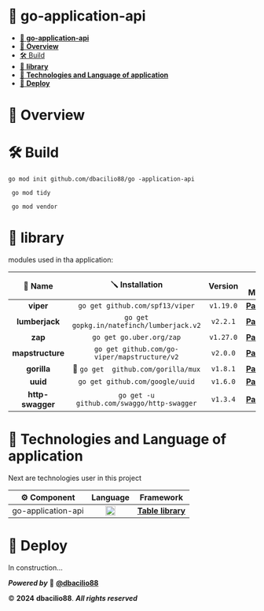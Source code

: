 # 🤖 **go-application-api**

<!-- TOC -->
* [🤖 **go-application-api**](#-go-application-api)
* [📖 **Overview**](#-overview)
* [🛠️ Build](#-build)
* [🧪 **library**](#-library)
* [🧩 **Technologies and Language of application**](#-technologies-and-language-of-application)
* [🚀 **Deploy**](#-deploy)
<!-- TOC -->

# 📖 **Overview**

# 🛠️ Build

```shell
go mod init github.com/dbacilio88/go -application-api
```

```shell
 go mod tidy
```

```shell
 go mod vendor
```

# 🧪 **library**

modules used in tha application:

|     📄 Name      |               🪛 Installation                |  Version  |                               📦 Module                               |                       🪼 GitHub                        |
|:----------------:|:--------------------------------------------:|:---------:|:---------------------------------------------------------------------:|:------------------------------------------------------:|
|    **viper**     |       `go get github.com/spf13/viper`        | `v1.19.0` |       [**Package**](https://pkg.go.dev/github.com/spf13/viper)        |        [GitHub](https://github.com/spf13/viper)        |
|  **lumberjack**  |  `go get gopkg.in/natefinch/lumberjack.v2`   | `v2.2.1`  |  [**Package**](https://pkg.go.dev/gopkg.in/natefinch/lumberjack.v2)   | [**GitHub**](https://github.com/natefinch/lumberjack)  |
|     **zap**      |           `go get go.uber.org/zap`           | `v1.27.0` |           [**Package**](https://pkg.go.dev/go.uber.org/zap)           |      [**GitHub**](https://github.com/uber-go/zap)      |
| **mapstructure** | `go get github.com/go-viper/mapstructure/v2` | `v2.0.0`  | [**Package**](https://pkg.go.dev/github.com/go-viper/mapstructure/v2) | [**GitHub**](https://github.com/go-viper/mapstructure) |
|   **gorilla**    |     🐒 `go get  github.com/gorilla/mux`      | `v1.8.1`  |       [**Package**](https://pkg.go.dev/github.com/gorilla/mux)        |      [**GitHub**](https://github.com/gorilla/mux)      |
|     **uuid**     |       `go get github.com/google/uuid`        | `v1.6.0`  |       [**Package**](https://pkg.go.dev/github.com/google/uuid)        |      [**GitHub**](https://github.com/google/uuid)      |
| **http-swagger** |  `go get -u github.com/swaggo/http-swagger`  | `v1.3.4`  |   [**Package**](https://pkg.go.dev/github.com/swaggo/http-swagger)    |  [**GitHub**](https://github.com/swaggo/http-swagger)  |

# 🧩 **Technologies and Language of application**

Next are technologies user in this project

|    ⚙️ Component    |                                  Language                                   |           Framework            |
|:------------------:|:---------------------------------------------------------------------------:|:------------------------------:|
| go-application-api | <img src="https://go.dev/images/favicon-gopher.svg" width="20" height="20"> | [**Table library**](#-library) |

# 🚀 **Deploy**

In construction...

**_Powered by_** 👻 [**@dbacilio88**](https://github.com/dbacilio88)

©️ **2024** **dbacilio88**. **_All rights reserved_** 